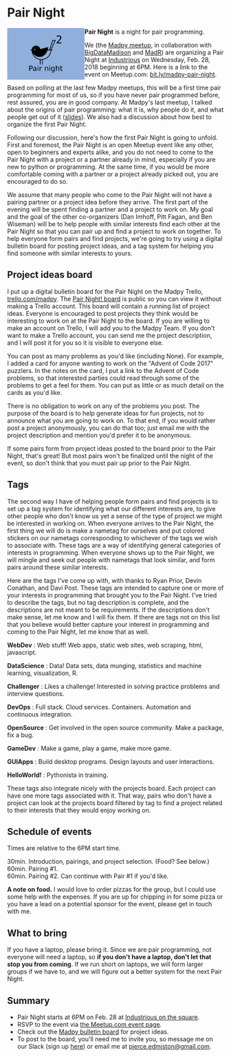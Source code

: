 # Pair Night

<img src="https://github.com/madison-python/pair-night/raw/master/madpy-pair-night.png" align="left" width="180">

**Pair Night** is a night for pair programming.

We (the [Madpy meetup](https://meetup.com/MadPython/), in collaboration with [BigDataMadison](https://meetup.com/BigDataMadison) and [MadR](https://meetup.com/MadR-Madison-R-Programming-UseRs-Group/)) are organizing a Pair Night at [Industrious](https://www.industriousoffice.com/) on Wednesday, Feb. 28, 2018 beginning at 6PM. Here is a link to the event on Meetup.com: [bit.ly/madpy-pair-night](https://bit.ly/madpy-pair-night).

Based on polling at the last few Madpy meetups, this will be a first time pair programming for most of us, so if you have never pair programmed before, rest assured, you are in good company. At Madpy's last meetup, I talked about the origins of pair programming: what it is, why people do it, and what people get out of it ([slides](https://github.com/madison-python/pair-night/blob/master/intro-to-pair-programming.pdf)). We also had a discussion about how best to organize the first Pair Night.

Following our discussion, here's how the first Pair Night is going to unfold.
First and foremost, the Pair Night is an open Meetup event like any other, open
to beginners and experts alike, and you do not need to come to the Pair Night
with a project or a partner already in mind, especially if you are new to
python or programming. At the same time, if you would be more comfortable
coming with a partner or a project already picked out, you are encouraged to do
so.

We assume that many people who come to the Pair Night will not have a pairing
partner or a project idea before they arrive. The first part of the evening
will be spent finding a partner and a project to work on. My goal and the goal
of the other co-organizers (Dan Imhoff, Pitt Fagan, and Ben Wiseman) will be to
help people with similar interests find each other at the Pair Night so that
you can pair up and find a project to work on together. To help everyone form
pairs and find projects, we're going to try using a digital bulletin board for
posting project ideas, and a tag system for helping you find someone with
similar interests to yours.

## Project ideas board

I put up a digital bulletin board for the Pair Night on the Madpy Trello,
[trello.com/madpy](https://trello.com/madpy). The [Pair Night!
board](https://trello.com/b/LwQCJ5cZ/pair-night) is public so you can view it
without making a Trello account. This board will contain a running list of
project ideas. Everyone is encouraged to post projects they think would be
interesting to work on at the Pair Night to the board. If you are
willing to make an account on Trello, I will add you to the Madpy Team. If you
don't want to make a Trello account, you can send me the project description,
and I will post it for you so it is visible to everyone else.

You can post as many problems as you'd like (including None). For example, I added a card for anyone wanting to work on the "Advent of Code 2017" puzzlers. In the notes on the card, I put a link to the Advent of Code problems, so that interested parties could read through some of the problems to get a feel for them. You can put as little or as much detail on the cards as you'd like.

There is no obligation to work on any of the problems you post. The purpose of the board is to help generate ideas for fun projects, not to announce what you are going to work on. To that end, if you would rather post a project anonymously, you can do that too; just email me with the project description and mention you'd prefer it to be anonymous.

If some pairs form from project ideas posted to the board prior to the Pair
Night, that's great! But most pairs won't be finalized until the night of
the event, so don't think that you must pair up prior to the Pair Night.

## Tags

The second way I have of helping people form pairs and find projects is to set up a tag system for identifying what our different interests are, to give other people who don't know us yet a sense of the type of project we might be interested in working on. When everyone arrives to the Pair Night, the first thing we will do is make a nametag for ourselves and put colored stickers on our nametags corresponding to whichever of the tags we wish to associate with. These tags are a way of identifying general categories of interests in programming. When everyone shows up to the Pair Night, we will mingle and seek out people with nametags that look similar, and form pairs around these similar interests.

Here are the tags I've come up with, with thanks to Ryan Prior, Devin Conathan, and Davi Post. These tags are intended to capture one or more of your interests in programming that brought you to the Pair Night. I've tried to describe the tags, but no tag description is complete, and the descriptions are not meant to be requirements. If the descriptions don't make sense, let me know and I will fix them. If there are tags not on this list that you believe would better capture your interest in programming and coming to the Pair Night, let me know that as well.

**WebDev**
:   Web stuff! Web apps, static web sites, web scraping, html, javascript.

**DataScience**
:   Data! Data sets, data munging, statistics and machine learning, visualization, R.

**Challenger**
:   Likes a challenge! Interested in solving practice problems and interview questions.

**DevOps**
:   Full stack. Cloud services. Containers. Automation and continuous integration.

**OpenSource**
:   Get involved in the open source community. Make a package, fix a bug.

**GameDev**
:   Make a game, play a game, make more game.

**GUIApps**
:   Build desktop programs. Design layouts and user interactions.

**HelloWorld!**
:   Pythonista in training.

These tags also integrate nicely with the projects board. Each project can have one more tags associated with it. That way, pairs who don't have a project can look at the projects board filtered by tag to find a project related to their interests that they would enjoy working on.

## Schedule of events

Times are relative to the 6PM start time.

30min. Introduction, pairings, and project selection. (Food? See below.)  
60min. Pairing #1.  
60min. Pairing #2. Can continue with Pair #1 if you'd like.

**A note on food.** I would love to order pizzas for the group, but I could use some help with the expenses. If you are up for chipping in for some pizza or you have a lead on a potential sponsor for the event, please get in touch with me.

## What to bring

If you have a laptop, please bring it. Since we are pair programming, not
everyone will need a laptop, so **if you don't have a laptop, don't let that
stop you from coming**. If we run short on laptops, we will form larger
groups if we have to, and we will figure out a better system for the next
Pair Night.

## Summary

- Pair Night starts at 6PM on Feb. 28 at [Industrious on the square](https://www.industriousoffice.com/).
- RSVP to the event via [the Meetup.com event page](https://bit.ly/madpy-pair-night).
- Check out the [Madpy bulletin board](https://trello.com/b/LwQCJ5cZ/pair-night) for project ideas.
- To post to the board, you'll need me to invite you, so message me on our
  Slack (sign up [here](https://slack.madpy.com)) or email me at <pierce.edmiston@gmail.com>.

